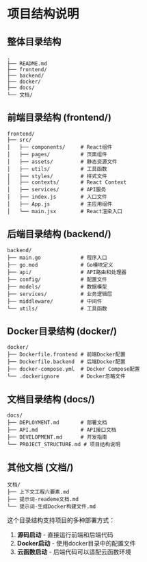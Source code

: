 # 项目结构说明

## 整体目录结构

```
.
├── README.md
├── frontend/
├── backend/
├── docker/
├── docs/
└── 文档/
```

## 前端目录结构 (frontend/)

```
frontend/
├── src/
│   ├── components/     # React组件
│   ├── pages/          # 页面组件
│   ├── assets/         # 静态资源文件
│   ├── utils/          # 工具函数
│   ├── styles/         # 样式文件
│   ├── contexts/       # React Context
│   ├── services/       # API服务
│   ├── index.js        # 入口文件
│   ├── App.js          # 主应用组件
│   └── main.jsx        # React渲染入口
```

## 后端目录结构 (backend/)

```
backend/
├── main.go             # 程序入口
├── go.mod              # Go模块定义
├── api/                # API路由和处理器
├── config/             # 配置文件
├── models/             # 数据模型
├── services/           # 业务逻辑层
├── middleware/         # 中间件
└── utils/              # 工具函数
```

## Docker目录结构 (docker/)

```
docker/
├── Dockerfile.frontend # 前端Docker配置
├── Dockerfile.backend  # 后端Docker配置
├── docker-compose.yml  # Docker Compose配置
└── .dockerignore       # Docker忽略文件
```

## 文档目录结构 (docs/)

```
docs/
├── DEPLOYMENT.md       # 部署文档
├── API.md              # API接口文档
├── DEVELOPMENT.md      # 开发指南
└── PROJECT_STRUCTURE.md # 项目结构说明
```

## 其他文档 (文档/)

```
文档/
├── 上下文工程六要素.md
├── 提示词-reademe文档.md
└── 提示词-生成Docker构建文件.md
```

这个目录结构支持项目的多种部署方式：
1. **源码启动** - 直接运行前端和后端代码
2. **Docker启动** - 使用docker目录中的配置文件
3. **云函数启动** - 后端代码可以适配云函数环境